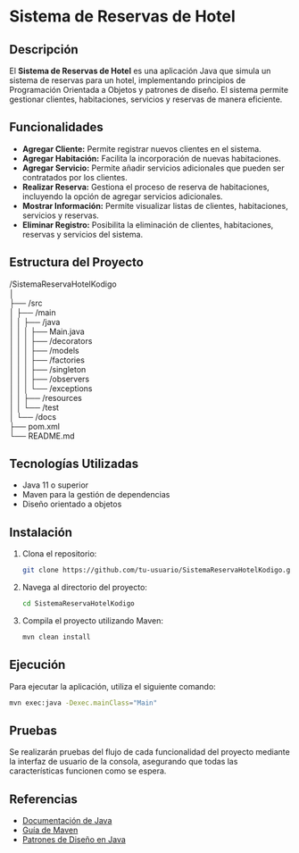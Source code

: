 # Sistema de Reservas de Hotel

## Descripción

El **Sistema de Reservas de Hotel** es una aplicación Java que simula un sistema de reservas para un hotel, implementando principios de Programación Orientada a Objetos y patrones de diseño. El sistema permite gestionar clientes, habitaciones, servicios y reservas de manera eficiente.

## Funcionalidades

- **Agregar Cliente:** Permite registrar nuevos clientes en el sistema.
- **Agregar Habitación:** Facilita la incorporación de nuevas habitaciones.
- **Agregar Servicio:** Permite añadir servicios adicionales que pueden ser contratados por los clientes.
- **Realizar Reserva:** Gestiona el proceso de reserva de habitaciones, incluyendo la opción de agregar servicios adicionales.
- **Mostrar Información:** Permite visualizar listas de clientes, habitaciones, servicios y reservas.
- **Eliminar Registro:** Posibilita la eliminación de clientes, habitaciones, reservas y servicios del sistema.

## Estructura del Proyecto


/SistemaReservaHotelKodigo\
│\
├── /src\
│   ├── /main\
│   │   ├── /java\
│   │   │   ├── Main.java\
│   │   │   ├── /decorators\
│   │   │   ├── /models\
│   │   │   ├── /factories\
│   │   │   ├── /singleton\
│   │   │   ├── /observers\
│   │   │   └── /exceptions\
│   │   ├── /resources\
│   │   └── /test\
│   └── /docs\
├── pom.xml\
└── README.md

## Tecnologías Utilizadas

- Java 11 o superior
- Maven para la gestión de dependencias
- Diseño orientado a objetos

## Instalación

1. Clona el repositorio:
   ```bash
   git clone https://github.com/tu-usuario/SistemaReservaHotelKodigo.git

2. Navega al directorio del proyecto:
   ```bash
   cd SistemaReservaHotelKodigo
   ```
3. Compila el proyecto utilizando Maven:
   ```bash
   mvn clean install
   ```

## Ejecución

Para ejecutar la aplicación, utiliza el siguiente comando:
```bash
mvn exec:java -Dexec.mainClass="Main"
```

## Pruebas

Se realizarán pruebas del flujo de cada funcionalidad del proyecto mediante la interfaz de usuario de la consola, asegurando que todas las características funcionen como se espera.

## Referencias

- [Documentación de Java](https://docs.oracle.com/en/java/)
- [Guía de Maven](https://maven.apache.org/guides/index.html)
- [Patrones de Diseño en Java](https://refactoring.guru/es/design-patterns/java)
